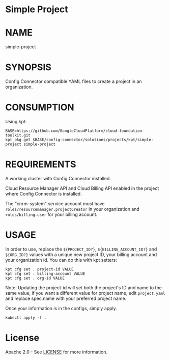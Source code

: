 Simple Project
==================================================

# NAME

  simple-project

# SYNOPSIS

  Config Connector compatible YAML files to create a project in an organization.

# CONSUMPTION
  Using kpt:
  ```
  BASE=https://github.com/GoogleCloudPlatform/cloud-foundation-toolkit.git
  kpt pkg get $BASE/config-connector/solutions/projects/kpt/simple-project simple-project
  ```

# REQUIREMENTS
  A working cluster with Config Connector installed.
  
  Cloud Resource Manager API and Cloud Billing API enabled in the project where Config Connector is installed.
  
  The "cnrm-system" service account must have `roles/resourcemanager.projectCreator` in your organization and `roles/billing.user` for your billing account.
  
# USAGE
  In order to use, replace the `${PROJECT_ID?}`, `${BILLING_ACCOUNT_ID?}` and
  `${ORG_ID?}` values with a unique new project ID, your billing account and
  your organization id. You can do this with kpt setters:
  ```
  kpt cfg set . project-id VALUE
  kpt cfg set . billing-account VALUE 
  kpt cfg set . org-id VALUE 
  ```

  Note: Updating the project-id will set both the project's ID and name to the
  same value, if you want a different value for project name, edit
  `project.yaml` and replace spec.name with your preferred project name.
  
  Once your information is in the configs, simply apply.

  ```
  kubectl apply -f .
  ```
  
# License

  Apache 2.0 - See [LICENSE](/LICENSE) for more information.

